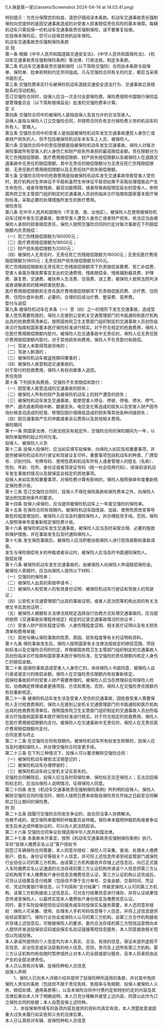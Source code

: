 ![人保是第一家](/assets/Screenshot 2024-04-14 at 14.03.41.png)

特别提示：为充分保障您的权益，请您仔细阅读本条款。机动车交通事故责任强制保险向您提供的是因交通事故造成的对受害人损害赔偿责任风险的基本保障。每辆机动车只需投保一份机动车交通事故责任强制保险，请不要重复投保。  
在投保本保险后，您可以投保其他机动车保险。  
机动车交通事故责任强制保险条款  
总 则  
第一条 根据《中华人民共和国道路交通安全法》、《中华人民共和国保险法》、《机动车交通事故责任强制保险条例》等法律、行政法规，制定本条款。  
第二条 机动车交通事故责任强制保险（以下简称交强险）合同由本条款与投保单、保险单、批单和特别约定共同组成。凡与交强险合同有关的约定，都应当采用书面形式。  
第三条 交强险费率实行与被保险机动车道路交通安全违法行为、交通事故记录相联系的浮动机制。  
签订交强险合同时，投保人应当一次支付全部保险费。保险费按照中国银行保险监督管理委员会（以下简称银保监会）批准的交强险费率计算。  
定 义  
第四条 交强险合同中的被保险人是指投保人及其允许的合法驾驶人。  
投保人是指与保险人订立交强险合同，并按照合同负有支付保险费义务的机动车的所有人、管理人。  
第五条 交强险合同中的受害人是指因被保险机动车发生交通事故遭受人身伤亡或者财产损失的人，但不包括被保险机动车本车车上人员、被保险人。  
第六条 交强险合同中的责任限额是指被保险机动车发生交通事故，保险人对每次保险事故所有受害人的人身伤亡和财产损失所承担的最高赔偿金额。责任限额分为死亡伤残赔偿限额、医疗费用赔偿限额、财产损失赔偿限额以及被保险人在道路交通事故中无责任的赔偿限额。其中无责任的赔偿限额分为无责任死亡伤残赔偿限额、无责任医疗费用赔偿限额以及无责任财产损失赔偿限额。  
第七条 交强险合同中的抢救费用是指被保险机动车发生交通事故导致受害人受伤时，医疗机构对生命体征不平稳和虽然生命体征平稳但如果不采取处理措施会产生生命危险，或者导致残疾、器官功能障碍，或者导致病程明显延长的受害人，参照国务院卫生主管部门组织制定的交通事故人员创伤临床诊疗指南和国家基本医疗保险标准，采取必要的处理措施所发生的医疗费用。  
保险责任  
第八条 在中华人民共和国境内（不含港、澳、台地区），被保险人在使用被保险机动车过程中发生交通事故，致使受害人遭受人身伤亡或者财产损失，依法应当由被保险人承担的损害赔偿责任，保险人按照交强险合同的约定对每次事故在下列赔偿限额内负责赔偿：  
（一）死亡伤残赔偿限额为180000元；  
（二）医疗费用赔偿限额为18000元；  
（三）财产损失赔偿限额为2000元；  
（四）被保险人无责任时，无责任死亡伤残赔偿限额为18000元；无责任医疗费用赔偿限额为1800元；无责任财产损失赔偿限额为100元。  
死亡伤残赔偿限额和无责任死亡伤残赔偿限额项下负责赔偿丧葬费、死亡补偿费、受害人亲属办理丧葬事宜支出的交通费用、残疾赔偿金、残疾辅助器具费、护理费、康复费、交通费、被扶养人生活费、住宿费、误工费，被保险人依照法院判决或者调解承担的精神损害抚慰金。  
医疗费用赔偿限额和无责任医疗费用赔偿限额项下负责赔偿医药费、诊疗费、住院费、住院伙食补助费，必要的、合理的后续治疗费、整容费、营养费。  
垫付与追偿  
第九条 被保险机动车在本条（一）至（四）之一的情形下发生交通事故，造成受害人受伤需要抢救的，保险人在接到公安机关交通管理部门的书面通知和医疗机构出具的抢救费用清单后，按照国务院卫生主管部门组织制定的交通事故人员创伤临床诊疗指南和国家基本医疗保险标准进行核实。对于符合规定的抢救费用，保险人在医疗费用赔偿限额内垫付。被保险人在交通事故中无责任的，保险人在无责任医疗费用赔偿限额内垫付。对于其他损失和费用，保险人不负责垫付和赔偿。  
（一）驾驶人未取得驾驶资格的；  
（二）驾驶人醉酒的；  
（三）被保险机动车被盗抢期间肇事的；  
（四）被保险人故意制造交通事故的。  
对于垫付的抢救费用，保险人有权向致害人追偿。  
责任免除  
第十条 下列损失和费用，交强险不负责赔偿和垫付：  
（一）因受害人故意造成的交通事故的损失；  
（二）被保险人所有的财产及被保险机动车上的财产遭受的损失；  
（三）被保险机动车发生交通事故，致使受害人停业、停驶、停电、停水、停气、停产、通讯或者网络中断、数据丢失、电压变化等造成的损失以及受害人财产因市场价格变动造成的贬值、修理后因价值降低造成的损失等其他各种间接损失；  
（四）因交通事故产生的仲裁或者诉讼费用以及其他相关费用。  
保险期间  
第十一条 除国家法律、行政法规另有规定外，交强险合同的保险期间为一年，以保险单载明的起止时间为准。  
投保人、被保险人义务  
第十二条 投保人投保时，应当如实填写投保单，向保险人如实告知重要事项，并提供被保险机动车的行驶证和驾驶证复印件。重要事项包括机动车的种类、厂牌型号、识别代码、号牌号码、使用性质和机动车所有人或者管理人的姓名（名称）、性别、年龄、住所、身份证或者驾驶证号码（统一社会信用代码）、续保前该机动车发生事故的情况以及银保监会规定的其他事项。  
投保人未如实告知重要事项，对保险费计算有影响的，保险人按照保单年度重新核定保险费计收。  
第十三条 签订交强险合同时，投保人不得在保险条款和保险费率之外，向保险人提出附加其他条件的要求。  
第十四条 投保人续保的，应当提供被保险机动车上一年度交强险的保险单。  
第十五条 在保险合同有效期内，被保险机动车因改装、加装、使用性质改变等导致危险程度增加的，被保险人应当及时通知保险人，并办理批改手续。否则，保险人按照保单年度重新核定保险费计收。  
第十六条 被保险机动车发生交通事故，被保险人应当及时采取合理、必要的施救和保护措施，并在事故发生后及时通知保险人。  
第十七条 发生保险事故后，被保险人应当积极协助保险人进行现场查勘和事故调查。  
发生与保险赔偿有关的仲裁或者诉讼时，被保险人应当及时书面通知保险人。  
赔偿处理  
第十八条 被保险机动车发生交通事故的，由被保险人向保险人申请赔偿保险金。被保险人索赔时，应当向保险人提供以下材料：  
（一）交强险的保险单；  
（二）被保险人出具的索赔申请书；  
（三）被保险人和受害人的有效身份证明、被保险机动车行驶证和驾驶人的驾驶证；  
（四）公安机关交通管理部门出具的事故证明，或者人民法院等机构出具的有关法律文书及其他证明；  
（五）被保险人根据有关法律法规规定选择自行协商方式处理交通事故的，应当提供依照《交通事故处理程序规定》规定的记录交通事故情况的协议书；  
（六）受害人财产损失程度证明、人身伤残程度证明、相关医疗证明以及有关损失清单和费用单据;  
（七）其他与确认保险事故的性质、原因、损失程度等有关的证明和资料。  
第十九条 保险事故发生后，保险人按照国家有关法律法规规定的赔偿范围、项目和标准以及交强险合同的约定，并根据国务院卫生主管部门组织制定的交通事故人员创伤临床诊疗指南和国家基本医疗保险标准，在交强险的责任限额内核定人身伤亡的赔偿金额。  
第二十条 因保险事故造成受害人人身伤亡的，未经保险人书面同意，被保险人自行承诺或支付的赔偿金额，保险人在交强险责任限额内有权重新核定。  
因保险事故损坏的受害人财产需要修理的，被保险人应当在修理前会同保险人检验，协商确定修理或者更换项目、方式和费用。否则，保险人在交强险责任限额内有权重新核定。  
第二十一条 被保险机动车发生涉及受害人受伤的交通事故，因抢救受害人需要保险人支付抢救费用的，保险人在接到公安机关交通管理部门的书面通知和医疗机构出具的抢救费用清单后，按照国务院卫生主管部门组织制定的交通事故人员创伤临床诊疗指南和国家基本医疗保险标准进行核实。对于符合规定的抢救费用，保险人在医疗费用赔偿限额内支付。被保险人在交通事故中无责任的，保险人在无责任医疗费用赔偿限额内支付。  
合同变更与终止  
第二十二条 在交强险合同有效期内，被保险机动车所有权发生转移的，投保人应当及时通知保险人，并办理交强险合同变更手续。  
第二十三条 在下列三种情况下，投保人可以要求解除交强险合同：  
（一）被保险机动车被依法注销登记的；  
（二）被保险机动车办理停驶的；  
（三）被保险机动车经公安机关证实丢失的。  
交强险合同解除后，投保人应当及时将保险单、保险标志交还保险人；无法交回保险标志的，应当向保险人说明情况，征得保险人同意。  
第二十四条 发生《机动车交通事故责任强制保险条例》所列明的投保人、保险人解除交强险合同的情况时，保险人按照日费率收取自保险责任开始之日起至合同解除之日止期间的保险费。  
附 则  
第二十五条 因履行交强险合同发生争议的，由合同当事人协商解决。  
协商不成的，提交保险单载明的仲裁委员会仲裁。保险单未载明仲裁机构或者争议发生后未达成仲裁协议的，可以向人民法院起诉。  
第二十六条 交强险合同争议处理适用中华人民共和国法律。  
第二十七条 本条款未尽事宜，按照《机动车交通事故责任强制保险条例》执行。  
车险“投保人缴费实名认证”客户授权书  
因签订车辆保险合同需要，本人同意并授权：保险人可采集、查询、处理本人缴费账户、姓名、身份证号等相关个人信息，并可将上述信息传递至经监管部门或保险行业协会认可的第三方机构，由该第三方机构接收并存储上述信息后，向已正式接入车险缴费实名认证通道的合法存续的第三方认证机构传递该个人信息供第三方认证机构用于本人缴费账户身份信息及缴费信息认证，第三方认证机构认证完成后，可将认证结果及支付结果（包括但不限于支付单号、交易金额、交易时间、凭证号、凭证所属银行等信息，以下均简称“支付结果”）传输至保险人认可的第三方机构，该第三方机构接收上述信息后，可对支付结果信息进行储存，并将认证结果信息传递至保险人，以最终实现本人缴费账户身份信息及缴费信息认证。  
同时，基于车险投保短信验证码服务或车险投保实名服务需要，本人还同意并授权：保险人可采集、使用、处理本人手机号码信息等个人信息，并将上述信息提供给经监管部门、保险行业协会或保险人认可的第三方机构，该第三方合作机构接收并存储上述信息后，可根据保险人的要求，委托合法存续的第三方短信运营商向本人提供并发送投保验证码或投保实名验证链接等短信息服务，本人同意接收相关短信以完成投保。  
本人承诺所提供的个人信息均为本人真实、合法、有效的信息，保证未提供虚假不实信息、非法信息或非法获取的他人信息。否则，贵司及上述所有第三方机构、第三方认证机构均有权随时暂停或终止对本人的全部或部分服务，且本人将承担由此产生的全部法律责任。  
本人已认真核对车辆、投保险种和人员信息  
投保人声明  
　　1、保险人已向本人详细介绍并提供了投保险种所适用的条款，并对其中免除保险人责任的条款（包括但不限于责任免除、免赔率与免赔额、投保人被保险人义务、赔偿处理、通用条款等），以及本保险合同中付费约定和特别约定的内容及其法律后果向本人作了明确说明，本人已充分理解并接受上述内容，同意以此作为订立保险合同的依据；本人自愿投保上述险种。  
　　2、本投保单所填写的各项内容及提供的资料均真实有效，本人清楚故意或因重大过失未履行如实告知义务的法律后果。  
本人已认真核对车辆、投保险种和人员信息